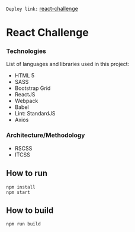 `Deploy link:` [react-challenge](http://ckl-react-challenge.surge.sh/)

# React Challenge

### Technologies
List of languages and libraries used in this project:
- HTML 5
- SASS
- Bootstrap Grid
- ReactJS
- Webpack
- Babel
- Lint: StandardJS
- Axios

### Architecture/Methodology
- RSCSS
- ITCSS

## How to run
```
npm install
npm start
```

## How to build
```
npm run build
```
